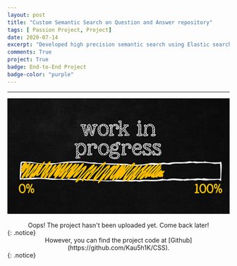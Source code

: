 ```yaml
---
layout: post
title: "Custom Semantic Search on Question and Answer repository"
tags: [ Passion Project, Project]
date: 2020-07-14
excerpt: "Developed high precision semantic search using Elastic search inverted indexing with BERT vectors and Universal Sentence Encoder transformer model (Tensorflow) on text corpus of Question-Answer repository and deployed using Docker."
comments: True
project: True
badge: End-to-End Project
badge-color: "purple"
---
```


---

![png](/assets/img/wip.jpg)
<center> Oops! The project hasn't been uploaded yet. Come back later! </center>
{: .notice}

<center>
However, you can find the project code at [Github](https://github.com/Kau5h1K/CSS).
</center>
{: .notice}
